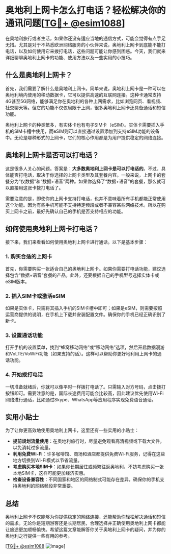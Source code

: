 # 奥地利上网卡怎么打电话？轻松解决你的通讯问题[[TG💪+ @esim1088](https://t.me/s/esim1088)]

在奥地利旅行或者生活，如果你还没有适应当地的通信方式，可能会觉得有点手足无措。尤其是对于不熟悉欧洲网络服务的小伙伴来说，奥地利上网卡到底能不能打电话，以及如何使用它来拨打电话，这些问题可能让你感到困惑。今天，我们就来详细聊聊奥地利上网卡的功能、使用方法以及一些实用的小技巧。

## 什么是奥地利上网卡？

首先，我们需要了解什么是奥地利上网卡。简单来说，奥地利上网卡是一种可以在奥地利境内使用的移动数据卡，它可以提供高速的互联网连接。这种卡通常支持4G甚至5G网络，能够满足你在奥地利的各种上网需求，比如浏览网页、看视频、社交聊天等。但它的功能不仅仅局限于上网，很多奥地利上网卡还具备通话和短信功能。

奥地利上网卡的种类繁多，有实体卡也有电子SIM卡（eSIM）。实体卡需要插入手机的SIM卡槽中使用，而eSIM则可以直接通过设置添加到支持eSIM功能的设备中。无论是哪种形式的上网卡，它们的核心作用都是为用户提供稳定的网络连接。

## 奥地利上网卡是否可以打电话？

这是很多人关心的问题。答案是：**大多数奥地利上网卡是可以打电话的**。不过，具体能否打电话，取决于你选择的上网卡类型及其套餐内容。一般来说，上网卡的套餐分为“仅数据”和“数据+语音”两种。如果你选择了“数据+语音”的套餐，那么就可以直接用这张卡拨打电话了。

需要注意的是，即使你的上网卡支持打电话，也并不意味着所有手机都能正常使用这个功能。因为有些手机可能不支持特定频段或者不兼容某些网络技术。所以在购买上网卡之前，最好先确认自己的手机是否支持相应的功能。

## 如何使用奥地利上网卡打电话？

接下来，我们来看看如何使用奥地利上网卡进行通话。以下是基本步骤：

### 1. 购买合适的上网卡

首先，你需要购买一张适合自己的奥地利上网卡。如果你需要打电话功能，建议选择包含“数据+语音”套餐的产品。此外，还要根据自己的手机型号选择实体卡或eSIM版本。

### 2. 插入SIM卡或激活eSIM

如果是实体卡，只需将其插入手机的SIM卡槽中即可；如果是eSIM，则需要按照运营商提供的说明，在手机上下载并安装配置文件。确保你的手机已经正确识别了新卡。

### 3. 设置通话功能

打开手机的设置菜单，找到“蜂窝移动网络”或“移动网络”选项，然后开启数据漫游和VoLTE/VoWiFi功能（如果支持的话）。这样可以帮助你更好地利用上网卡的通话功能。

### 4. 开始拨打电话

一切准备就绪后，你就可以像平时一样拨打电话了。只需输入对方号码，点击拨打按钮即可。需要注意的是，国际长途费用可能会比较高，因此建议优先使用Wi-Fi网络进行通话，比如通过Skype、WhatsApp等应用程序实现免费语音通话。

## 实用小贴士

为了让你更高效地使用奥地利上网卡，这里还有一些实用的小贴士：

- **提前规划流量使用**：在奥地利旅行时，尽量避免观看高清视频或下载大文件，以免消耗过多流量。
- **利用免费Wi-Fi**：许多咖啡馆、商场和酒店都提供免费Wi-Fi服务，记得在这些地方切换到Wi-Fi模式以节省流量。
- **考虑购买本地SIM卡**：如果你长期居住或频繁往返奥地利，不妨考虑购买一张本地SIM卡，这样可能更加经济实惠。
- **检查设备兼容性**：不同国家和地区的网络制式可能存在差异，确保你的手机支持奥地利的网络频段非常重要。

## 总结

奥地利上网卡不仅能够为你提供稳定的网络连接，还能帮助你轻松解决通话和短信的需求。无论你是短期游客还是长期居民，合理选择并正确使用奥地利上网卡都能让旅途更加顺畅愉快。希望这篇文章能解答你关于奥地利上网卡的疑问，并为你的奥地利之行提供一些有用的参考。

[[TG💪+ @esim1088](https://t.me/s/esim1088) ![Image](https://i.postimg.cc/4NQfJmqS/Snipaste-2025-05-13-00-14-12.png)]